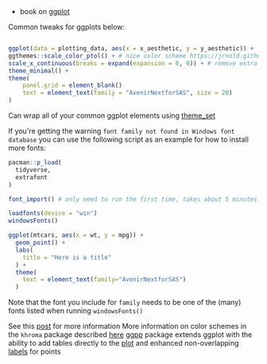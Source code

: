 - book on [ggplot](https://ggplot2-book.org/)

Common tweaks for ggplots below:

```R

ggplot(data = plotting_data, aes(x = x_aesthetic, y = y_aesthetic)) +
ggthemes::scale_color_ptol() + # nice color scheme https://jrnold.github.io/ggthemes/reference/scale_ptol.html
scale_x_continuous(breaks = expand(expansion = 0, 0)) + # remove extra space on ggplot axis
theme_minimal() + 
theme(
	panel.grid = element_blank()
	text = element_text(family = "AvenirNextforSAS", size = 20)
)


```

Can wrap all of your common ggplot elements using [theme_set](https://ggplot2.tidyverse.org/reference/theme_get.html)

If you're getting the warning `font family not found in Windows font database` you can use the following script as an example for how to install more fonts:

```R
pacman::p_load(
  tidyverse,
  extrafont
)

font_import() # only need to run the first time, takes about 5 minutes

loadfonts(device = "win")
windowsFonts()

ggplot(mtcars, aes(x = wt, y = mpg)) +
  geom_point() +
  labs(
    title = "Here is a title"
  ) +
  theme(
    text = element_text(family="AvenirNextforSAS")
  )

```

Note that the font you include for `family` needs to be one of the (many) fonts listed when running `windowsFonts()`

See this [post](https://stackoverflow.com/questions/34522732/changing-fonts-in-ggplot2) for more information
More information on color schemes in the `khroma` package described [here](https://cran.r-project.org/web/packages/khroma/vignettes/tol.html)
[ggpp](https://cran.r-project.org/web/packages/ggpp/index.html) package extends ggplot with the ability to add tables directly to the [plot](https://cran.r-project.org/web/packages/ggpp/vignettes/grammar-extensions.html) and enhanced non-overlapping [labels](https://cran.r-project.org/web/packages/ggpp/vignettes/nudge-examples.html) for points

